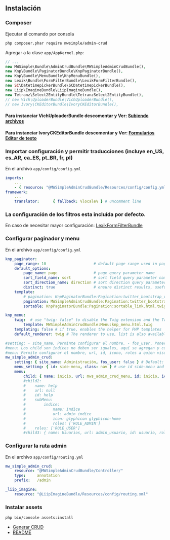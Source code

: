 ## Instalación

### Composer
Ejecutar el comando por consola
```cli
php composer.phar require mwsimple/admin-crud
```

Agregar a la clase `app/AppKernel.php`:

```php
// ...
new MWSimple\Bundle\AdminCrudBundle\MWSimpleAdminCrudBundle(),
new Knp\Bundle\PaginatorBundle\KnpPaginatorBundle(),
new Knp\Bundle\MenuBundle\KnpMenuBundle(),
new Lexik\Bundle\FormFilterBundle\LexikFormFilterBundle(),
new SC\DatetimepickerBundle\SCDatetimepickerBundle(),
new Liip\ImagineBundle\LiipImagineBundle(),
new Tetranz\Select2EntityBundle\TetranzSelect2EntityBundle(),
// new Vich\UploaderBundle\VichUploaderBundle(),
// new Ivory\CKEditorBundle\IvoryCKEditorBundle(),
```

#### Para instanciar VichUploaderBundle descomentar y Ver: [Subiendo archivos](subirarchivos.md)
#### Para instanciar IvoryCKEditorBundle descomentar y Ver: [Formularios Editor de texto](forms.md)

### Importar configuración y permitir traducciones (incluye en_US, es_AR, ca_ES, pt_BR, fr, pl)

En el archivo `app/config/config.yml`

```yaml
imports:
    ...
    - { resource: "@MWSimpleAdminCrudBundle/Resources/config/config.yml" }
framework:
    ...
    translator:      { fallback: %locale% } # uncomment line
```

### La configuración de los filtros esta incluída por defecto.

En caso de necesitar mayor configuración: [LexikFormFilterBundle](https://github.com/lexik/LexikFormFilterBundle/blob/v5.0.1/Resources/doc/configuration.md)

### Configurar paginador y menu

En el archivo `app/config/config.yml`

```yaml
knp_paginator:
    page_range: 10                     # default page range used in pagination control
    default_options:
        page_name: page                # page query parameter name
        sort_field_name: sort          # sort field query parameter name
        sort_direction_name: direction # sort direction query parameter name
        distinct: true                 # ensure distinct results, useful when ORM queries are using GROUP BY statements
    template:
        # pagination: KnpPaginatorBundle:Pagination:twitter_bootstrap_v3_pagination.html.twig # bootstrap 3 sliding pagination controls template
        pagination: MWSimpleAdminCrudBundle:Pagination:twitter_bootstrap_v3_pagination.html.twig # bootstrap 3 sliding pagination controls template
        sortable: KnpPaginatorBundle:Pagination:sortable_link.html.twig # sort link template

knp_menu:
    twig:  # use "twig: false" to disable the Twig extension and the TwigRenderer
        template: MWSimpleAdminCrudBundle:Menu:knp_menu.html.twig
    templating: false # if true, enables the helper for PHP templates
    default_renderer: twig # The renderer to use, list is also available by default

#setting: - site_name, Perminte configurar el nombre. - fos_user, Poner a true en caso de utilizar FosUserBundle.
#menu: Los child son índices no deben ser iguales, aquí se agregan y configuran los item del menu.
#menu: Permite configurar el nombre, url, id, icono, roles a quien visualiza, si tiene submenu se puede agregar.
mw_simple_admin_crud:
    setting: { site_name: Administración, fos_user: false } # Default: site_name: AdminCrud, fos_user: false
    menu_setting: { id: side-menu, class: nav } # use id side-menu and class nav
    menu:
        child: { name: inicio, url: mws_admin_crud_menu, id: inicio, icon: glyphicon glyphicon-home }
        #child2:  
        #    name: help
        #    url: null
        #    id: help
        #    subMenu:
        #        indice:
        #            name: indice
        #            url: admin_indice
        #            icon: glyphicon glyphicon-home
        #            roles: ['ROLE_ADMIN']
        #    roles: ['ROLE_USER']
        #child3: { name: Usuarios, url: admin_usuario, id: usuario, roles: ['ROLE_SUPERADMIN'], icon: glyphicon glyphicon-user }
```

### Configurar la ruta admin

En el archivo `app/config/routing.yml`

```yaml
mw_simple_admin_crud:
    resource: "@MWSimpleAdminCrudBundle/Controller/"
    type:     annotation
    prefix:   /admin

_liip_imagine:
    resource: "@LiipImagineBundle/Resources/config/routing.xml"
```

### Instalar assets
```cli
php bin/console assets:install
```

* [Generar CRUD](generacion.md)
* [README](https://github.com/MWSimple/AdminCrudBundle/blob/version30/README.md)
